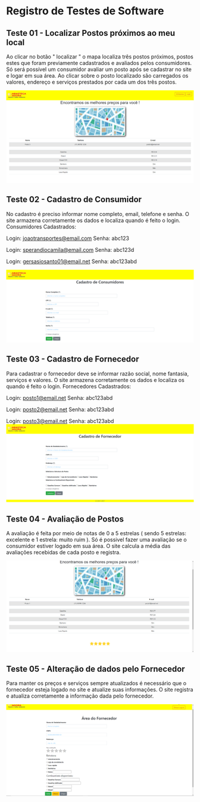 # Registro de Testes de Software

## Teste 01 - Localizar Postos próximos ao meu local

Ao clicar no botão " localizar " o mapa localiza três postos próximos, postos estes que foram previamente cadastrados e avaliados pelos consumidores. Só será possível um consumidor avaliar um posto após se cadastrar no site e logar em sua área.
Ao clicar sobre o posto localizado são carregados os valores, endereço e serviços prestados por cada um dos três postos.

![Teste 1](img/registrodetestepostoslocalizados.png)


## Teste 02 - Cadastro de Consumidor

No cadastro é preciso informar nome completo, email, telefone e senha. O site armazena corretamente os dados e localiza quando é feito o login.
Consumidores Cadastrados:

Login: joaotransportes@email.com
Senha: abc123

Login: sperandiocamila@email.com
Senha: abc123d

Login: gersasiosanto01@email.net
Senha: abc123abd

![Teste 2](img/registrodetestecadastroconumidor.png)


## Teste 03 - Cadastro de Fornecedor

Para cadastrar o fornecedor deve se informar razão social, nome fantasia, serviços e valores. O site armazena corretamente os dados e localiza os quando é feito o login.
Fornecedores Cadastrados:

Login: posto1@email.net
Senha: abc123abd

Login: posto2@email.net
Senha: abc123abd

Login: posto3@email.net
Senha: abc123abd
![Teste 3](img/registrodetestecadastrofornecedor.png)


## Teste 04 - Avaliação de Postos

A avaliação é feita por meio de notas de 0 a 5 estrelas ( sendo 5 estrelas: excelente  e 1 estrela: muito ruim ). Só é possivel fazer uma avaliação se o consumidor estiver logado em sua área. O site calcula a média das avaliações recebidas de cada posto e registra.

![Teste 4](img/registrodetesteavaliacaoposto1.png)


## Teste 05 - Alteração de dados pelo Fornecedor

Para manter os preços e serviços sempre atualizados é necessário que o fornecedor esteja logado no site e atualize suas informações. O site registra e atualiza corretamente a informação dada pelo fornecedor.

![Teste 5](img/registrodetestefornecedorlogado.png)















